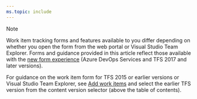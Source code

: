```yaml
---
ms.topic: include
---
```


> [!NOTE]  
> Work item tracking forms and features available to you differ depending on whether you open the form from the web portal or Visual Studio Team Explorer. Forms and guidance provided in this article reflect those available with the [new form experience](/azure/devops/reference/process/new-work-item-experience) (Azure DevOps Services and TFS 2017 and later versions). 
> 
> For guidance on the work item form for TFS 2015 or earlier versions or Visual Studio Team Explorer, see [Add work items](/azure/devops/boards/backlogs/add-work-items) and select the earlier TFS version from the content version selector (above the table of contents).    
